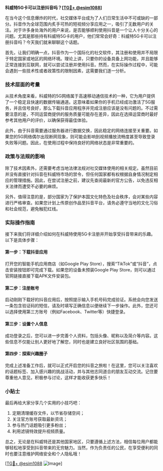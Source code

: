 **科威特5G卡可以注册抖音吗？[[TG💪+ @esim1088](https://t.me/s/esim1088)]**

在当今这个信息爆炸的时代，社交媒体平台成为了人们日常生活中不可或缺的一部分。抖音作为全球范围内炙手可热的短视频分享应用之一，吸引了无数用户的关注。对于许多身处海外的用户来说，是否能够顺利使用抖音是一个让人十分关心的问题。尤其是那些持有科威特5G卡的用户，他们常常会好奇：科威特5G卡可以注册抖音吗？今天我们就来聊聊这个话题。

首先，让我们明确一点，抖音作为一个国际化的社交软件，其注册和使用并不局限于特定国家或地区的网络环境。理论上讲，只要你的设备具备上网功能，并且能够正常连接到互联网，就可以尝试注册并使用抖音。然而，在实际操作过程中，可能会遇到一些技术性或者政策性的限制因素，这需要我们逐一分析。

### 技术层面的考量

从技术角度来看，科威特的5G网络属于高速移动通信技术的一种，它为用户提供了一个稳定且快速的数据传输通道。这意味着如果你的手机已经成功激活了5G服务，并且信号良好，那么下载抖音应用程序并完成注册应该是没有问题的。不过需要注意的是，不同运营商提供的服务质量可能存在差异，因此在选择运营商时最好参考其他用户的评价，以确保获得最佳体验。

此外，由于抖音需要通过服务器进行数据交换，因此稳定的网络连接至关重要。如果您的5G网络偶尔出现断网现象，则可能会影响到视频播放流畅度甚至导致登录失败等问题。因此，在使用过程中保持良好的网络状态是非常重要的。

### 政策与法规的影响

除了技术因素外，还需要考虑当地法律法规对社交媒体使用的相关规定。虽然目前并没有直接针对抖音在科威特市场的禁令，但任何国家都有权根据自身情况制定相应的管理措施。因此，在尝试注册之前，建议先查阅最新的官方公告，以免违反相关法律而遭受不必要的麻烦。

另外，值得注意的是，部分国家为了保护本国文化特色及社会秩序，会对某些内容进行严格审查。如果您计划上传原创作品至抖音平台，请务必遵守当地的文化习俗和社会规范，避免触犯红线。

### 实际操作指南

接下来我们将详细介绍如何在科威特使用5G卡注册并开始享受抖音带来的乐趣。以下是具体步骤：

#### 第一步：下载抖音应用
打开您的智能手机应用商店（如Google Play Store），搜索“TikTok”或“抖音”，点击安装按钮即可完成下载。如果您的设备未预装Google Play Store，则可以通过官网链接直接下载APK文件安装包。

#### 第二步：注册账号
启动刚刚下载好的抖音应用后，按照提示输入手机号码完成验证。系统会向您发送一条包含验证码的短信，请及时填写正确信息以便继续下一步操作。此外，您还可以选择使用第三方账号（例如Facebook、Twitter等）快捷登录。

#### 第三步：设置个人信息
成功登录之后，您可以进一步完善个人资料，包括头像、昵称以及简介等内容。这些信息不仅能让别人更好地了解您，同时也是建立良好社区氛围的基础。

#### 第四步：探索兴趣圈子
完成上述准备工作后，就可以正式开启您的抖音之旅啦！在这里，您可以关注喜欢的话题标签、加入感兴趣的挑战活动，并与其他志同道合的朋友互动交流。记住要尊重他人意见，积极参与讨论，这样才能收获更多快乐！

### 小贴士

最后再给大家分享几个实用的小技巧吧：
1. 定期清理缓存文件，以节省存储空间；
2. 关注官方账号获取最新资讯；
3. 参与热门话题吸引更多粉丝；
4. 利用滤镜特效提升视频质量。

总之，无论是在科威特还是其他国家地区，只要遵循上述方法，相信每位用户都能够轻松地享受到抖音带来的无穷魅力。当然，作为负责任的公民，在享受便利的同时也要注意维护网络安全和个人隐私哦！

[[TG💪+ @esim1088](https://t.me/s/esim1088) ![Image](https://i.postimg.cc/4NQfJmqS/Snipaste-2025-05-13-00-14-12.png)]